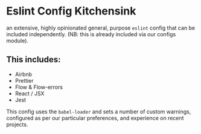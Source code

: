 # Eslint Config Kitchensink
an extensive, highly opinionated general, purpose `eslint` config that can be included independently. (NB: this is already included via our configs module).

## This includes:
* Airbnb
* Prettier
* Flow & Flow-errors
* React / JSX
* Jest

This config uses the `babel-loader` and sets a number of custom warnings, configured as per our particular preferences, and experience on recent projects.

